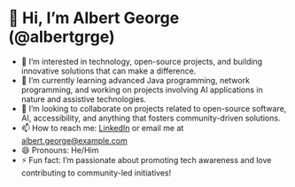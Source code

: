 # 👋 Hi, I’m Albert George (@albertgrge)

- 👀 I’m interested in technology, open-source projects, and building innovative solutions that can make a difference.
- 🌱 I’m currently learning advanced Java programming, network programming, and working on projects involving AI applications in nature and assistive technologies.
- 💞️ I’m looking to collaborate on projects related to open-source software, AI, accessibility, and anything that fosters community-driven solutions.
- 📫 How to reach me: [LinkedIn](https://www.linkedin.com/in/albert-george-a40101231/) or email me at albert.george@example.com
- 😄 Pronouns: He/Him
- ⚡ Fun fact: I’m passionate about promoting tech awareness and love contributing to community-led initiatives!

<!---
albertgrge/albertgrge is a ✨ special ✨ repository because its `README.md` (this file) appears on your GitHub profile.
You can click the Preview link to take a look at your changes.
--->

